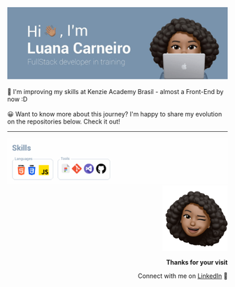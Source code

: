 <picture>
 <img src="https://raw.githubusercontent.com/Luhmaria/Luhmaria/main/header-gif.gif">
</picture>
<br></br>
🚀 I'm improving my skills at Kenzie Academy Brasil - almost a Front-End by now :D
<br></br>
😀 Want to know more about this journey? I'm happy to share my evolution on the repositories below. Check it out!
<hr></hr>

<picture>
 <img src="https://raw.githubusercontent.com/Luhmaria/Luhmaria/main/skills - bold.png">
</picture>
<!-
![Anurag's GitHub stats](https://github-readme-stats.vercel.app/api?username=Luhmaria&show_icons=true&theme=transparent)
[![Top Langs](https://github-readme-stats.vercel.app/api/top-langs/?username=Luhmaria&theme=transparent)](https://github.com/anuraghazra/github-readme-stats)
-->
<div align="right" >
 <picture>
  <img width="150" height="150" src="https://raw.githubusercontent.com/Luhmaria/Luhmaria/main/memoji.png">
 </picture>
 <p><strong>Thanks for your visit</strong></p>
 <p>Connect with me on <a align="center" href="https://www.linkedin.com/in/luanamariacarneiro/">LinkedIn</a> 💙 </p>
</div>


